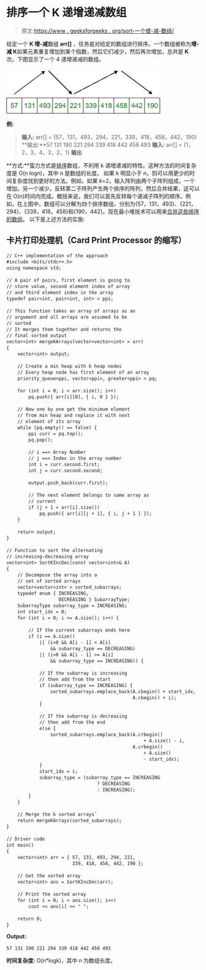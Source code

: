 # 排序一个 K 递增递减数组

> 原文:[https://www . geeksforgeeks . org/sort-一个增-减-数组/](https://www.geeksforgeeks.org/sort-an-increasing-decreasing-array/)

给定一个 **K 增-减**数组 **arr[]** ，任务是对给定的数组进行排序。一个数组被称为**增-减 K**如果元素重复增加到某个指数，然后它们减少，然后再次增加，总共是 **K** 次。下图显示了一个 4 递增递减的数组。

![](img/62cef5ece7b83960d1ac099fc71883e1.png)

**例:**

> **输入:** arr[] = {57，131，493，294，221，339，418，458，442，190}
> **输出:**57 131 190 221 294 339 418 442 458 493
> **输入:** arr[] = {1，2，3，4，3，2，1}
> **输出**

**方式:**蛮力方式是[排序](https://www.geeksforgeeks.org/merge-sort/)数组，不利用 k 递增递减的特性。这种方法的时间复杂度是 O(n logn)，其中 n 是数组的长度。
如果 k 明显小于 n，则可以用更少的时间复杂度找到更好的方法。例如，如果 k=2，输入阵列由两个子阵列组成，一个增加，另一个减少。反转第二子阵列产生两个排序的阵列，然后合并结果，这可以在 O(n)时间内完成。概括来说，我们可以首先反转每个递减子阵列的顺序。例如，在上图中，数组可以分解为四个排序数组，分别为{57，131，493}、{221，294}、{339，418，458}和{190，442}。现在最小堆技术可以用来[合并这些排序的数组](https://www.geeksforgeeks.org/merge-k-sorted-arrays-set-2-different-sized-arrays/)。
以下是上述方法的实施:

## 卡片打印处理机（Card Print Processor 的缩写）

```
// C++ implementation of the approach
#include <bits/stdc++.h>
using namespace std;

// A pair of pairs, first element is going to
// store value, second element index of array
// and third element index in the array
typedef pair<int, pair<int, int> > ppi;

// This function takes an array of arrays as an
// argument and all arrays are assumed to be
// sorted
// It merges them together and returns the
// final sorted output
vector<int> mergeKArrays(vector<vector<int> > arr)
{
    vector<int> output;

    // Create a min heap with k heap nodes
    // Every heap node has first element of an array
    priority_queue<ppi, vector<ppi>, greater<ppi> > pq;

    for (int i = 0; i < arr.size(); i++)
        pq.push({ arr[i][0], { i, 0 } });

    // Now one by one get the minimum element
    // from min heap and replace it with next
    // element of its array
    while (pq.empty() == false) {
        ppi curr = pq.top();
        pq.pop();

        // i ==> Array Number
        // j ==> Index in the array number
        int i = curr.second.first;
        int j = curr.second.second;

        output.push_back(curr.first);

        // The next element belongs to same array as
        // current
        if (j + 1 < arr[i].size())
            pq.push({ arr[i][j + 1], { i, j + 1 } });
    }

    return output;
}

// Function to sort the alternating
// increasing-decreasing array
vector<int> SortKIncDec(const vector<int>& A)
{
    // Decompose the array into a
    // set of sorted arrays
    vector<vector<int> > sorted_subarrays;
    typedef enum { INCREASING,
                   DECREASING } SubarrayType;
    SubarrayType subarray_type = INCREASING;
    int start_idx = 0;
    for (int i = 0; i <= A.size(); i++) {

        // If the current subarrays ends here
        if (i == A.size()
            || (i>0 && A[i - 1] < A[i]
                && subarray_type == DECREASING)
            || (i>0 && A[i - 1] >= A[i]
                && subarray_type == INCREASING)) {

            // If the subarray is increasing
            // then add from the start
            if (subarray_type == INCREASING) {
                sorted_subarrays.emplace_back(A.cbegin() + start_idx,
                                              A.cbegin() + i);
            }

            // If the subarray is decreasing
            // then add from the end
            else {
                sorted_subarrays.emplace_back(A.crbegin()
                                                  + A.size() - i,
                                              A.crbegin()
                                                  + A.size()
                                                  - start_idx);
            }
            start_idx = i;
            subarray_type = (subarray_type == INCREASING
                                 ? DECREASING
                                 : INCREASING);
        }
    }

    // Merge the k sorted arrays`
    return mergeKArrays(sorted_subarrays);
}

// Driver code
int main()
{
    vector<int> arr = { 57, 131, 493, 294, 221,
                        339, 418, 458, 442, 190 };

    // Get the sorted array
    vector<int> ans = SortKIncDec(arr);

    // Print the sorted array
    for (int i = 0; i < ans.size(); i++)
        cout << ans[i] << " ";

    return 0;
}
```

**Output:** 

```
57 131 190 221 294 339 418 442 458 493
```

**时间复杂度:** O(n*logk)，其中 n 为数组长度。